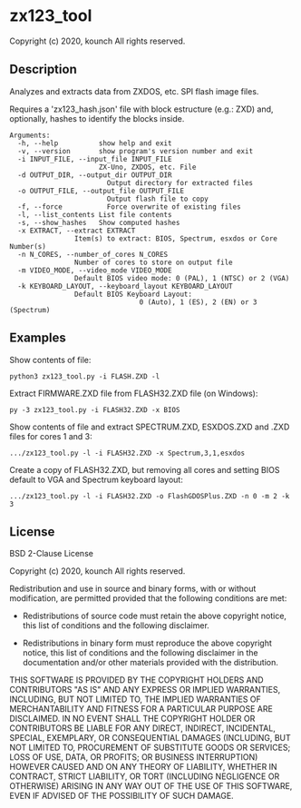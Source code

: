 # zx123_tool

Copyright (c) 2020, kounch
All rights reserved.

## Description

Analyzes and extracts data from ZXDOS, etc. SPI flash image files.

Requires a 'zx123_hash.json' file with block estructure (e.g.: ZXD) and,
optionally, hashes to identify the blocks inside.

    Arguments:
      -h, --help          show help and exit
      -v, --version       show program's version number and exit
      -i INPUT_FILE, --input_file INPUT_FILE
                          ZX-Uno, ZXDOS, etc. File
      -d OUTPUT_DIR, --output_dir OUTPUT_DIR
                            Output directory for extracted files
      -o OUTPUT_FILE, --output_file OUTPUT_FILE
                            Output flash file to copy
      -f, --force           Force overwrite of existing files
      -l, --list_contents List file contents
      -s, --show_hashes   Show computed hashes
      -x EXTRACT, --extract EXTRACT
                    Item(s) to extract: BIOS, Spectrum, esxdos or Core Number(s)
      -n N_CORES, --number_of_cores N_CORES
                    Number of cores to store on output file
      -m VIDEO_MODE, --video_mode VIDEO_MODE
                    Default BIOS video mode: 0 (PAL), 1 (NTSC) or 2 (VGA)
      -k KEYBOARD_LAYOUT, --keyboard_layout KEYBOARD_LAYOUT
                    Default BIOS Keyboard Layout:
                                    0 (Auto), 1 (ES), 2 (EN) or 3 (Spectrum)

## Examples

Show contents of file:

    python3 zx123_tool.py -i FLASH.ZXD -l

Extract FIRMWARE.ZXD file from FLASH32.ZXD file (on Windows):

    py -3 zx123_tool.py -i FLASH32.ZXD -x BIOS

Show contents of file and extract SPECTRUM.ZXD, ESXDOS.ZXD and .ZXD files for cores 1 and 3:

    .../zx123_tool.py -l -i FLASH32.ZXD -x Spectrum,3,1,esxdos

Create a copy of FLASH32.ZXD, but removing all cores and setting BIOS default to VGA and Spectrum keyboard layout:

    .../zx123_tool.py -l -i FLASH32.ZXD -o FlashGDOSPlus.ZXD -n 0 -m 2 -k 3

## License

BSD 2-Clause License

Copyright (c) 2020, kounch
All rights reserved.

Redistribution and use in source and binary forms, with or without
modification, are permitted provided that the following conditions are met:

* Redistributions of source code must retain the above copyright notice, this
  list of conditions and the following disclaimer.

* Redistributions in binary form must reproduce the above copyright notice,
  this list of conditions and the following disclaimer in the documentation
  and/or other materials provided with the distribution.

THIS SOFTWARE IS PROVIDED BY THE COPYRIGHT HOLDERS AND CONTRIBUTORS "AS IS"
AND ANY EXPRESS OR IMPLIED WARRANTIES, INCLUDING, BUT NOT LIMITED TO, THE
IMPLIED WARRANTIES OF MERCHANTABILITY AND FITNESS FOR A PARTICULAR PURPOSE ARE
DISCLAIMED. IN NO EVENT SHALL THE COPYRIGHT HOLDER OR CONTRIBUTORS BE LIABLE
FOR ANY DIRECT, INDIRECT, INCIDENTAL, SPECIAL, EXEMPLARY, OR CONSEQUENTIAL
DAMAGES (INCLUDING, BUT NOT LIMITED TO, PROCUREMENT OF SUBSTITUTE GOODS OR
SERVICES; LOSS OF USE, DATA, OR PROFITS; OR BUSINESS INTERRUPTION) HOWEVER
CAUSED AND ON ANY THEORY OF LIABILITY, WHETHER IN CONTRACT, STRICT LIABILITY,
OR TORT (INCLUDING NEGLIGENCE OR OTHERWISE) ARISING IN ANY WAY OUT OF THE USE
OF THIS SOFTWARE, EVEN IF ADVISED OF THE POSSIBILITY OF SUCH DAMAGE.

